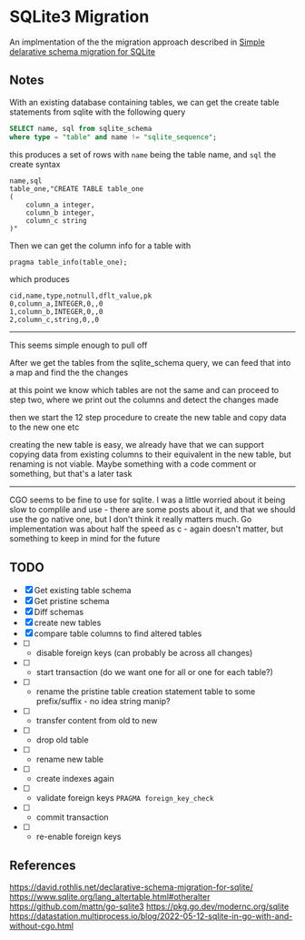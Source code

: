 SQLite3 Migration
=================

An implmentation of the the migration approach described in [Simple delarative schema migration for SQLite](https://david.rothlis.net/declarative-schema-migration-for-sqlite/)


## Notes

With an existing database containing tables, we can get the create table statements from sqlite with the following query

```sql
SELECT name, sql from sqlite_schema
where type = "table" and name != "sqlite_sequence";
```

this produces a set of rows with `name` being the table name, and `sql` the create syntax

```csv
name,sql
table_one,"CREATE TABLE table_one
(
    column_a integer,
    column_b integer,
    column_c string
)"

```

Then we can get the column info for a table with

```sql
pragma table_info(table_one);
```

which produces

```csv
cid,name,type,notnull,dflt_value,pk
0,column_a,INTEGER,0,,0
1,column_b,INTEGER,0,,0
2,column_c,string,0,,0
```

---

This seems simple enough to pull off

After we get the tables from the sqlite_schema query, we can feed that into a map and find the the changes

at this point we know which tables are not the same and can proceed to step two, where we print out the columns and detect the changes made

then we start the 12 step procedure to create the new table and copy data to the new one etc

creating the new table is easy, we already have that
we can support copying data from existing columns to their equivalent in the new table, but renaming is not viable. Maybe something with a code comment or something, but that's a later task

---

CGO seems to be fine to use for sqlite. I was a little worried about it being slow to complile and use - there are some posts about it, and that we should use the go native one, but I don't think it really matters much. Go implementation was about half the speed as c - again doesn't matter, but something to keep in mind for the future

## TODO

- [x] Get existing table schema
- [x] Get pristine schema
- [x] Diff schemas
- [x] create new tables
- [x] compare table columns to find altered tables
- [ ] * disable foreign keys (can probably be across all changes)
- [ ] * start transaction (do we want one for all or one for each table?)
- [ ] * rename the pristine table creation statement table to some prefix/suffix - no idea string manip?
- [ ] * transfer content from old to new
- [ ] * drop old table
- [ ] * rename new table
- [ ] * create indexes again
- [ ] * validate foreign keys `PRAGMA foreign_key_check`
- [ ] * commit transaction
- [ ] * re-enable foreign keys

## References

https://david.rothlis.net/declarative-schema-migration-for-sqlite/
https://www.sqlite.org/lang_altertable.html#otheralter
https://github.com/mattn/go-sqlite3
https://pkg.go.dev/modernc.org/sqlite
https://datastation.multiprocess.io/blog/2022-05-12-sqlite-in-go-with-and-without-cgo.html
